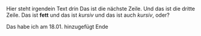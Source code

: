 Hier steht irgendein Text drin
Das ist die nächste Zeile.
Und das ist die dritte Zeile.
Das ist **fett** und das ist *kursiv* und das ist auch _kursiv_, oder?

Das habe ich am 18.01. hinzugefügt
Ende

